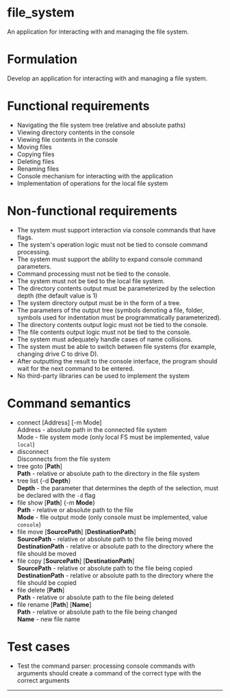 # file_system
An application for interacting with and managing the file system.

# Formulation

Develop an application for interacting with and managing a file system.
# Functional requirements

- Navigating the file system tree (relative and absolute paths)
- Viewing directory contents in the console
- Viewing file contents in the console
- Moving files
- Copying files
- Deleting files
- Renaming files
- Console mechanism for interacting with the application
- Implementation of operations for the local file system
# Non-functional requirements

- The system must support interaction via console commands that have flags.
- The system's operation logic must not be tied to console command processing.
- The system must support the ability to expand console command parameters.
- Command processing must not be tied to the console.
- The system must not be tied to the local file system.
- The directory contents output must be parameterized by the selection depth (the default value is 1)
- The system directory output must be in the form of a tree.
- The parameters of the output tree (symbols denoting a file, folder, symbols used for indentation must be programmatically parameterized).
- The directory contents output logic must not be tied to the console.
- The file contents output logic must not be tied to the console.
- The system must adequately handle cases of name collisions.
- The system must be able to switch between file systems (for example, changing drive C to drive D).
- After outputting the result to the console interface, the program should wait for the next command to be entered.
- No third-party libraries can be used to implement the system

# Command semantics

- connect [Address] [-m Mode] \
  Address - absolute path in the connected file system \
  Mode - file system mode (only local FS must be implemented, value `local`)
- disconnect \
  Disconnects from the file system
- tree goto [**Path**] \
  **Path** - relative or absolute path to the directory in the file system
- tree list {-d **Depth**} \
  **Depth** - the parameter that determines the depth of the selection, must be declared with the `-d` flag
- file show [**Path**] {-m **Mode**} \
  **Path** - relative or absolute path to the file \
  **Mode** - file output mode (only console must be implemented, value `console`)
- file move [**SourcePath**] [**DestinationPath**] \
  **SourcePath** - relative or absolute path to the file being moved \
  **DestinationPath** - relative or absolute path to the directory where the file should be moved
- file copy [**SourcePath**] [**DestinationPath**] \
  **SourcePath** - relative or absolute path to the file being copied \
  **DestinationPath** - relative or absolute path to the directory where the file should be copied
- file delete [**Path**] \
  **Path** - relative or absolute path to the file being deleted
- file rename [**Path**] [**Name**] \
  **Path** - relative or absolute path to the file being changed \
  **Name** - new file name


# Test cases

- Test the command parser: processing console commands with arguments should create a command of the correct type with the correct arguments
---